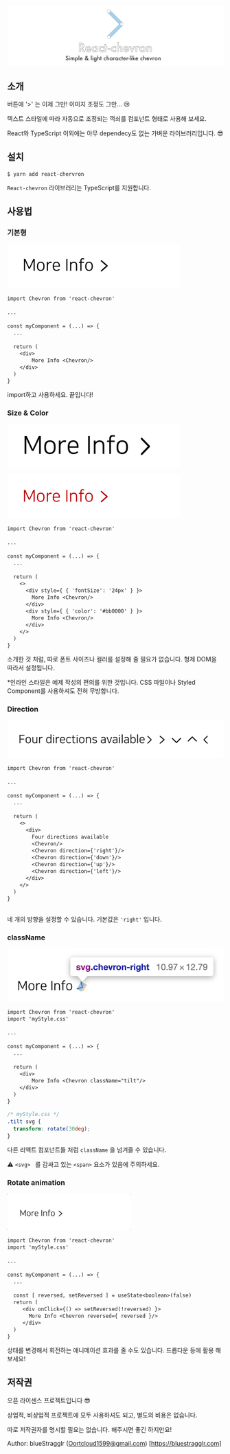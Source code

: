 



![title.png](https://github.com/blueStragglr/react-chevron/blob/master/image/title.png?raw=true)





## 소개

버튼에 '>' 는 이제 그만! 이미지 조정도 그만... 😢

텍스트 스타일에 따라 자동으로 조정되는 꺽쇠를 컴포넌트 형태로 사용해 보세요.

React와 TypeScript 이외에는 아무 dependecy도 없는 가벼운 라이브러리입니다. 😎



## 설치

```shell
$ yarn add react-chervron
```

`React-chevron` 라이브러리는 TypeScript를 지원합니다. 



## 사용법

### 기본형

![basic](https://github.com/blueStragglr/react-chevron/blob/master/image/basic.png?raw=true)

```tsx
import Chevron from 'react-chevron'

...

const myComponent = (...) => {
  ...
  
  return (
    <div>
    	More Info <Chevron/>
    </div>
  )
}
```

import하고 사용하세요. 끝입니다!



### Size & Color

![size.png](https://github.com/blueStragglr/react-chevron/blob/master/image/size.png?raw=true)

![color](https://github.com/blueStragglr/react-chevron/blob/master/image/color.png?raw=true)

```tsx
import Chevron from 'react-chevron'

...

const myComponent = (...) => {
  ...
  
  return (
    <>
      <div style={ { 'fontSize': '24px' } }>
        More Info <Chevron/>
      </div>
      <div style={ { 'color': '#bb0000' } }>
        More Info <Chevron/>
      </div>
    </>
  )
}
```

소개한 것 처럼, 따로 폰트 사이즈나 컬러를 설정해 줄 필요가 없습니다. 형제 DOM을 따라서 설정됩니다. 

*인라인 스타일은 예제 작성의 편의를 위한 것입니다. CSS 파일이나 Styled Component를 사용하셔도 전혀 무방합니다. 



### Direction

![direction](https://github.com/blueStragglr/react-chevron/blob/master/image/direction.png?raw=true)

```tsx
import Chevron from 'react-chevron'

...

const myComponent = (...) => {
  ...

  return (
    <>
      <div>
        Four directions available
        <Chevron/>
        <Chevron direction={'right'}/>
        <Chevron direction={'down'}/>
        <Chevron direction={'up'}/>
        <Chevron direction={'left'}/>
      </div>
    </>
  )
}


```

네 개의 방향을 설정할 수 있습니다. 기본값은  `'right'` 입니다.



### className

![tilt.png](https://github.com/blueStragglr/react-chevron/blob/master/image/tilt.png?raw=true)

```tsx
import Chevron from 'react-chevron'
import 'myStyle.css'

...

const myComponent = (...) => {
  ...
  
  return (
    <div>
    	More Info <Chevron className="tilt"/>
    </div>
  )
}
```

```css
/* myStyle.css */
.tilt svg {
  transform: rotate(30deg);
}
```

다른 리액트 컴포넌트들 처럼  `className` 을 넘겨줄 수 있습니다.

⚠️ `<svg> ` 를 감싸고 있는 `<span>`  요소가 있음에 주의하세요.





### Rotate animation

![rotate.gif](https://github.com/blueStragglr/react-chevron/blob/master/image/rotate.gif?raw=true)

```tsx
import Chevron from 'react-chevron'
import 'myStyle.css'

...

const myComponent = (...) => {
  ...
  
  const [ reversed, setReversed ] = useState<boolean>(false)
  return (
     <div onClick={() => setReversed(!reversed) }>
       More Info <Chevron reversed={ reversed }/>
     </div>
  )
}
```

상태를 변경해서 회전하는 애니메이션 효과를 줄 수도 있습니다. 드롭다운 등에 활용 해 보세요!





## 저작권

오픈 라이센스 프로젝트입니다 😎

상업적, 비상업적 프로젝트에 모두 사용하셔도 되고, 별도의 비용은 없습니다.

따로 저작권자를 명시할 필요는 없습니다. 해주시면 좋긴 하지만요!



Author: blueStragglr (Oortcloud1599@gmail.com) [https://bluestragglr.com]

